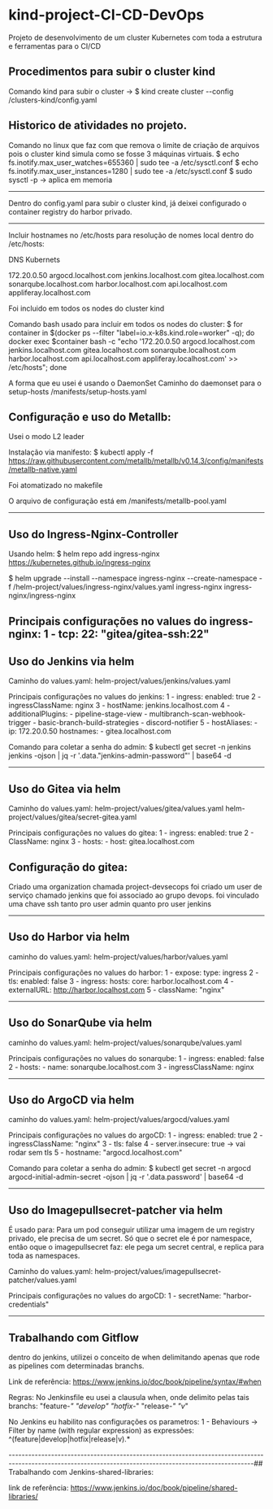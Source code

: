 # kind-project-CI-CD-DevOps
Projeto de desenvolvimento de um cluster Kubernetes com toda a estrutura e ferramentas para o CI/CD


## Procedimentos para subir o cluster kind 
Comando kind para subir o cluster -> $ kind create cluster --config /clusters-kind/config.yaml


## Historico de atividades no projeto. 
Comando no linux que faz com que remova o limite de criação de arquivos pois o cluster kind simula como se fosse 3 máquinas virtuais.
$ echo fs.inotify.max_user_watches=655360 | sudo tee -a /etc/sysctl.conf
$ echo fs.inotify.max_user_instances=1280 | sudo tee -a /etc/sysctl.conf
$ sudo sysctl -p -> aplica em memoria

--------------------------------------------------------------

Dentro do config.yaml para subir o cluster kind, já deixei configurado o container registry do harbor privado.


--------------------------------------------------------------
Incluir hostnames no /etc/hosts para resolução de nomes local 
dentro do /etc/hosts:

DNS Kubernets


172.20.0.50     argocd.localhost.com jenkins.localhost.com gitea.localhost.com sonarqube.localhost.com harbor.localhost.com api.localhost.com appliferay.localhost.com

Foi incluido em todos os nodes do cluster kind 

Comando bash usado para incluir em todos os nodes do cluster:
$ for container in $(docker ps --filter "label=io.x-k8s.kind.role=worker" -q); do docker exec $container bash -c "echo '172.20.0.50     argocd.localhost.com jenkins.localhost.com gitea.localhost.com sonarqube.localhost.com harbor.localhost.com api.localhost.com appliferay.localhost.com' >> /etc/hosts"; done


A forma que eu usei é usando o DaemonSet
Caminho do daemonset para o setup-hosts
/manifests/setup-hosts.yaml

## Configuração e uso do Metallb:
Usei o modo L2 leader 

Instalação via manifesto:
$ kubectl apply -f https://raw.githubusercontent.com/metallb/metallb/v0.14.3/config/manifests/metallb-native.yaml

Foi atomatizado no makefile 

O arquivo de configuração está em /manifests/metallb-pool.yaml

----------------------------------------------------------------
## Uso do Ingress-Nginx-Controller

Usando helm:
$ helm repo add ingress-nginx https://kubernetes.github.io/ingress-nginx

$ helm upgrade --install --namespace ingress-nginx --create-namespace -f /helm-project/values/ingress-nginx/values.yaml ingress-nginx ingress-nginx/ingress-nginx

Principais configurações no values do ingress-nginx:
1 - tcp: 22: "gitea/gitea-ssh:22" 
----------------------------------------------------------------

## Uso do Jenkins via helm

Caminho do values.yaml:
helm-project/values/jenkins/values.yaml

Principais configurações no values do jenkins:
1 - ingress: enabled: true
2 - ingressClassName: nginx
3 - hostName: jenkins.localhost.com
4 - additionalPlugins: - pipeline-stage-view - multibranch-scan-webhook-trigger - basic-branch-build-strategies - discord-notifier
5 - hostAliases: - ip: 172.20.0.50 hostnames: - gitea.localhost.com

Comando para coletar a senha do admin:
$ kubectl get secret -n jenkins jenkins -ojson | jq -r '.data."jenkins-admin-password"' | base64 -d



---------------------------------------------------------------

## Uso do Gitea via helm

Caminho do values.yaml:
helm-project/values/gitea/values.yaml
helm-project/values/gitea/secret-gitea.yaml

Principais configurações no values do gitea:
1 - ingress: enabled: true
2 - ClassName: nginx
3 - hosts: - host: gitea.localhost.com 

## Configuração do gitea:

Criado uma organization chamada project-devsecops
foi criado um user de serviço chamado jenkins que foi associado ao grupo devops. 
foi vinculado uma chave ssh tanto pro user admin quanto pro user jenkins 


----------------------------------------------------------------

## Uso do Harbor via helm

caminho do values.yaml:
helm-project/values/harbor/values.yaml

Principais configurações no values do harbor:
1 - expose: type: ingress
2 - tls: enabled: false
3 - ingress: hosts: core: harbor.localhost.com
4 - externalURL: http://harbor.localhost.com
5 - className: "nginx"

----------------------------------------------------------------

## Uso do SonarQube via helm

caminho do values.yaml:
helm-project/values/sonarqube/values.yaml

Principais configurações no values do sonarqube:
1 - ingress: enabled: false
2 - hosts: - name: sonarqube.localhost.com
3 - ingressClassName: nginx


----------------------------------------------------------------

## Uso do ArgoCD via helm

caminho do values.yaml:
helm-project/values/argocd/values.yaml

Principais configurações no values do argoCD:
1 - ingress: enabled: true
2 - ingressClassName: "nginx"
3 - tls: false
4 - server.insecure: true -> vai rodar sem tls
5 - hostname: "argocd.localhost.com"

Comando para coletar a senha do admin:
$ kubectl get secret -n argocd argocd-initial-admin-secret -ojson | jq -r '.data.password' | base64 -d


----------------------------------------------------------------

## Uso do Imagepullsecret-patcher via helm
É usado para:
Para um pod conseguir utilizar uma imagem de um registry privado, ele precisa de um secret. Só que o secret ele é por namespace, então oque o imagepullsecret faz:
ele pega um secret central, e replica para toda as namespaces.

Caminho do values.yaml:
helm-project/values/imagepullsecret-patcher/values.yaml

Principais configurações no values do argoCD:
1 - secretName: "harbor-credentials"


--------------------------------------------------------------------------------------------------------------------------------------------------------

## Trabalhando com Gitflow 

dentro do jenkins, utilizei o conceito de when delimitando apenas que rode as pipelines com determinadas branchs. 

Link de referência:
https://www.jenkins.io/doc/book/pipeline/syntax/#when

Regras:
No Jenkinsfile eu usei a clausula when, onde delimito pelas tais branchs:
"feature-*"
"develop"
"hotfix-*"
"release-*"
"v*"

No Jenkins eu habilito nas configurações os parametros:
1 - Behaviours -> Filter by name (with regular expression) as expressões:
^(feature|develop|hotfix|release|v).*



---------------------------------------------------------------------------------------------------------------------------------------------------------## Trabalhando com Jenkins-shared-libraries:

link de referência:
https://www.jenkins.io/doc/book/pipeline/shared-libraries/